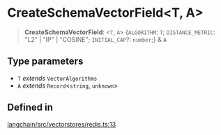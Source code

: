 CreateSchemaVectorField<T, A\>
==============================

> **CreateSchemaVectorField**: <`T`, `A`\> {`ALGORITHM`: `T`; `DISTANCE_METRIC`: "L2" | "IP" | "COSINE"; `INITIAL_CAP`?: `number`;} & `A`

Type parameters[​](#type-parameters "Direct link to Type parameters")
---------------------------------------------------------------------

*   `T` _extends_ `VectorAlgorithms`
*   `A` _extends_ `Record`<`string`, `unknown`\>

Defined in[​](#defined-in "Direct link to Defined in")
------------------------------------------------------

[langchain/src/vectorstores/redis.ts:13](https://github.com/hwchase17/langchainjs/blob/46e1734/langchain/src/vectorstores/redis.ts#L13)